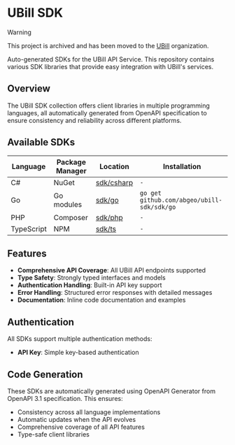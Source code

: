 # UBill SDK

> [!WARNING]  
> This project is archived and has been moved to the [UBill](https://github.com/ubill-ge) organization.

Auto-generated SDKs for the UBill API Service. This repository contains various SDK libraries that provide easy
integration with UBill's services.

## Overview

The UBill SDK collection offers client libraries in multiple programming languages, all automatically generated from
OpenAPI specification to ensure consistency and reliability across different platforms.

## Available SDKs

| Language   | Package Manager | Location                   | Installation                               |
|------------|-----------------|----------------------------|--------------------------------------------|
| C#         | NuGet           | [sdk/csharp](./sdk/csharp) | `-`                                        |
| Go         | Go modules      | [sdk/go](./sdk/go)         | `go get github.com/abgeo/ubill-sdk/sdk/go` |
| PHP        | Composer        | [sdk/php](./sdk/php)       | `-`                                        |
| TypeScript | NPM             | [sdk/ts](./sdk/ts)         | `-`                                        |

## Features

- **Comprehensive API Coverage**: All UBill API endpoints supported
- **Type Safety**: Strongly typed interfaces and models
- **Authentication Handling**: Built-in API key support
- **Error Handling**: Structured error responses with detailed messages
- **Documentation**: Inline code documentation and examples

## Authentication

All SDKs support multiple authentication methods:

- **API Key**: Simple key-based authentication

## Code Generation

These SDKs are automatically generated using OpenAPI Generator from OpenAPI 3.1 specification. This ensures:

- Consistency across all language implementations
- Automatic updates when the API evolves
- Comprehensive coverage of all API features
- Type-safe client libraries
